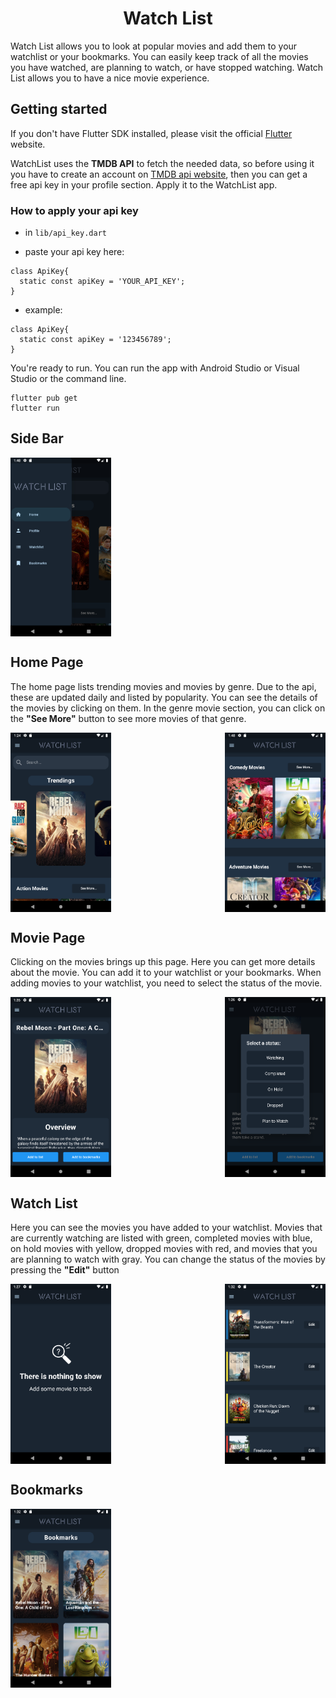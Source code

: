 <p align="center">
<h1 align="center">Watch List</h1>
<p align="left">
Watch List allows you to look at popular movies and add them to your watchlist or your bookmarks. You can easily keep track of all the movies you have watched, are planning to watch, or have stopped watching. Watch List allows you to have a nice movie experience.
</p></p>

## Getting started
If you don't have Flutter SDK installed, please visit the official [Flutter](https://docs.flutter.dev/get-started/install) website.

WatchList uses the <b>TMDB API</b> to fetch the needed data, so before using it you have to create an account on [TMDB api website](https://www.themoviedb.org/), then you can get a free api key in your profile section. Apply it to the WatchList app.

### How to apply your api key

- in `lib/api_key.dart`

- paste your api key here:
```
class ApiKey{
  static const apiKey = 'YOUR_API_KEY';
}
```
- example:
```
class ApiKey{
  static const apiKey = '123456789';
}
```

You're ready to run. You can run the app with Android Studio or Visual Studio or the command line.
```
flutter pub get
flutter run
```

## Side Bar

<div align="center" style="width:100%;display:flex;justify-content:space-between;">
<img width="32%" src="https://github.com/ekinutkuu/WatchList/blob/master/screenshots/sideBar.png" align="center" alt="screenshot" />
</div>

## Home Page

The home page lists trending movies and movies by genre. Due to the api, these are updated daily and listed by popularity.
You can see the details of the movies by clicking on them.
In the genre movie section, you can click on the <b>"See More"</b> button to see more movies of that genre.


<div align="center" style="width:100%;display:flex;justify-content:space-between;">
<img width="32%" src="https://github.com/ekinutkuu/WatchList/blob/master/screenshots/home1.png" align="center" alt="screenshot" />
<img width="32%" src="https://github.com/ekinutkuu/WatchList/blob/master/screenshots/home2.png" align="center" alt="screenshot" />
</div>

## Movie Page

Clicking on the movies brings up this page. Here you can get more details about the movie. You can add it to your watchlist or your bookmarks.
When adding movies to your watchlist, you need to select the status of the movie.


<div align="center" style="width:100%;display:flex;justify-content:space-between;">
<img width="32%" src="https://github.com/ekinutkuu/WatchList/blob/master/screenshots/moviePage1.png" align="center" alt="screenshot" />
<img width="32%" src="https://github.com/ekinutkuu/WatchList/blob/master/screenshots/moviePage2.png" align="center" alt="screenshot" />
</div>

## Watch List

Here you can see the movies you have added to your watchlist. Movies that are currently watching are listed with green, completed movies with blue, on hold movies with yellow, dropped movies with red, and movies that you are planning to watch with gray.
You can change the status of the movies by pressing the <b>"Edit"</b> button

<div align="center" style="width:100%;display:flex;justify-content:space-between;">
<img width="32%" src="https://github.com/ekinutkuu/WatchList/blob/master/screenshots/watchList2.png" align="center" alt="screenshot" />
<img width="32%" src="https://github.com/ekinutkuu/WatchList/blob/master/screenshots/watchList1.png" align="center" alt="screenshot" />
</div>

## Bookmarks

<div align="center" style="width:100%;display:flex;justify-content:space-between;">
<img width="32%" src="https://github.com/ekinutkuu/WatchList/blob/master/screenshots/bookmarks1.png" align="center" alt="screenshot" />
</div>